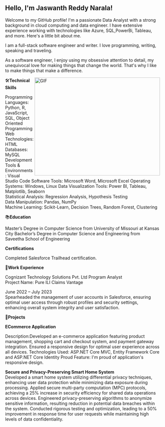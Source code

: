 ##  Hello, I'm Jaswanth Reddy Narala!

Welcome to my GitHub profile! I'm a passionate Data Analyst with a strong background in cloud computing and data engineer. I have extensive experience working with technologies like Azure, SQL,PowerBi, Tableau, and more. Here's a little bit about me.

I am a full-stack software engineer and writer. I love programming, writing, speaking and traveling.

As a software engineer, I enjoy using my obsessive attention to detail, my unequivocal love for making things that change the world. That's why I like to make things that make a difference.

<img align="right" alt="GIF" src="https://github.com/Gapur/Gapur/blob/main/assets/coding.gif?raw=true" width="408" height="318" />
  

🛠️**Technical Skills**

Programming Languages: Python, R, JavaScript, SQL, Object Oriented Programming 
Web Technologies: HTML 
Databases: MySQL 
Development Tools & Environments: Visual Studio Code 
Software Tools: Microsoft Word, Microsoft Excel 
Operating Systems: Windows, Linux 
Data Visualization Tools: Power BI, Tableau, Matplotlib, Seaborn  
Statistical Analysis: Regression Analysis, Hypothesis Testing  
Data Manipulation: Pandas, NumPy  
Machine Learning: Scikit-Learn, Decision Trees, Random Forest, Clustering

 📚**Education**
 
Master’s Degree in Computer Science from University of Missouri at Kansas City
Bachelor’s Degree in Computer Science and Engineering from Saveetha School of Engineering

**Certifications**

Completed Salesforce Trailhead certification.

💼**Work Experience**

Cognizant Technology Solutions Pvt. Ltd                                                                                                                                      Program Analyst                                                                                                                                
Project Name: Pure ILI Claims Vantage         

June 2022 – July 2023   
Spearheaded the management of user accounts in Salesforce, ensuring optimal user access through robust profiles and 
security settings, enhancing overall system integrity and user satisfaction. 

🚀**Projects**

**ECommerce Application**

Description:Developed an e-commerce application featuring product management, shopping cart and checkout system, and payment gateway integration. Ensured a responsive design for optimal user experience across all devices.
Technologies Used: ASP.NET Core MVC, Entity Framework Core and ASP.NET Core Identity
Proud Feature: I'm proud of application's responsive design.

**Secure and Privacy-Preserving Smart Home System**                                                                                                                                                                                   
Developed a smart home system utilizing differential privacy techniques, enhancing user data protection while minimizing 
data exposure during processing. 
Applied secure multi-party computation (MPC) protocols, achieving a 25% increase in security efficiency for shared data 
operations across devices. 
Engineered privacy-preserving algorithms to anonymize sensitive information, resulting reduction in potential data breaches 
within the system. 
Conducted rigorous testing and optimization, leading to a 50% improvement in response time for user requests while maintaining high levels of data confidentiality.



 

